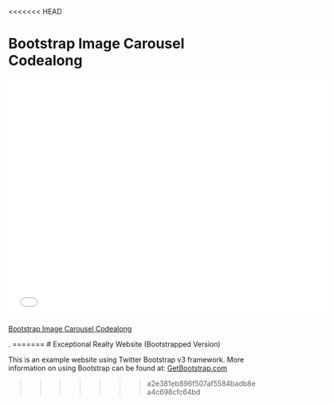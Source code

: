 <<<<<<< HEAD
# Bootstrap Image Carousel Codealong

<iframe width="640" height="480" src="//www.youtube.com/embed/IFS0kPBu7CQ?rel=0&modestbranding=1" frameborder="0" allowfullscreen></iframe>

<p><a href="https://www.youtube.com/watch?v=IFS0kPBu7CQ">Bootstrap Image Carousel Codealong</a></p>.
=======
# Exceptional Realty Website (Bootstrapped Version)

This is an example website using Twitter Bootstrap v3 framework. More information on using Bootstrap can be found at: [GetBootstrap.com](http://getbootstrap.com)
>>>>>>> a2e381eb896f507af5584badb8ea4c698cfc64bd
